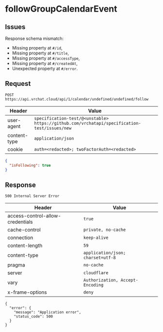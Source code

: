 # followGroupCalendarEvent

## Issues
Response schema mismatch:
* Missing property at ``#/id``,
* Missing property at ``#/title``,
* Missing property at ``#/accessType``,
* Missing property at ``#/createdAt``,
* Unexpected property at ``#/error``.
## Request
`POST https://api.vrchat.cloud/api/1/calendar/undefined/undefined/follow`

| Header | Value |
| ------ | ----- |
| user-agent | `specification-test/@<unstable> https://github.com/vrchatapi/specification-test/issues/new` |
| content-type | `application/json` |
| cookie | `auth=<redacted>; twoFactorAuth=<redacted>` |

```json
{
  "isFollowing": true
}
```


## Response
`500 Internal Server Error`

| Header | Value |
| ------ | ----- |
| access-control-allow-credentials | `true` |
| cache-control | `private, no-cache` |
| connection | `keep-alive` |
| content-length | `59` |
| content-type | `application/json; charset=utf-8` |
| pragma | `no-cache` |
| server | `cloudflare` |
| vary | `Authorization, Accept-Encoding` |
| x-frame-options | `deny` |

```jsonc
{
  "error": {
    "message": "Application error",
    "status_code": 500
  }
}
```
